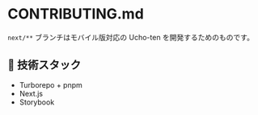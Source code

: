 # CONTRIBUTING.md

`next/**` ブランチはモバイル版対応の Ucho-ten を開発するためのものです。

## 🔧 技術スタック

- Turborepo + pnpm
- Next.js
- Storybook
